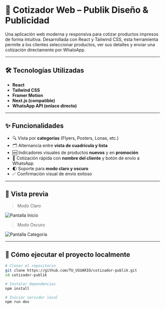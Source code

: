 # 🧾 Cotizador Web – Publik Diseño & Publicidad

Una aplicación web moderna y responsiva para cotizar productos impresos de forma intuitiva. Desarrollada con React y Tailwind CSS, esta herramienta permite a los clientes seleccionar productos, ver sus detalles y enviar una cotización directamente por WhatsApp.

---

## 🛠️ Tecnologías Utilizadas

- **React**
- **Tailwind CSS**
- **Framer Motion**
- **Next.js (compatible)**
- **WhatsApp API (enlace directo)**

---

## ✨ Funcionalidades

- 🔍 Vista por **categorías** (Flyers, Posters, Lonas, etc.)
- 🗂️ Alternancia entre **vista de cuadrícula y lista**
- 🆕 Indicadores visuales de productos **nuevos** y en **promoción**
- 🧾 Cotización rápida con **nombre del cliente** y botón de envío a WhatsApp
- 🌓 Soporte para **modo claro y oscuro**
- ✅ Confirmación visual de envío exitoso

---

## 📸 Vista previa

> Modo Claro

![Pantalla Inicio](./screenshots/pantalla_inicio_clara.png)

> Modo Oscuro

![Pantalla Categoría](./screenshots/pantalla_categoria_oscura.png)

---

## 🚀 Cómo ejecutar el proyecto localmente

```bash
# Clonar el repositorio
git clone https://github.com/TU_USUARIO/cotizador-publik.git
cd cotizador-publik

# Instalar dependencias
npm install

# Iniciar servidor local
npm run dev
